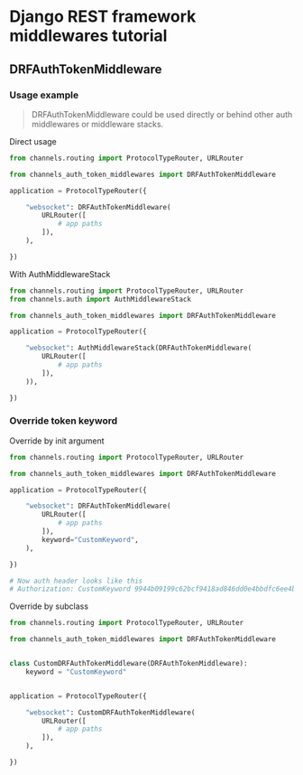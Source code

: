 # Django REST framework middlewares tutorial


## DRFAuthTokenMiddleware

### Usage example

> DRFAuthTokenMiddleware could be used directly or behind other auth middlewares or middleware stacks.

Direct usage

```python
from channels.routing import ProtocolTypeRouter, URLRouter

from channels_auth_token_middlewares import DRFAuthTokenMiddleware

application = ProtocolTypeRouter({

    "websocket": DRFAuthTokenMiddleware(
        URLRouter([
            # app paths
        ]),
    ),

})
```

With AuthMiddlewareStack

```python
from channels.routing import ProtocolTypeRouter, URLRouter
from channels.auth import AuthMiddlewareStack

from channels_auth_token_middlewares import DRFAuthTokenMiddleware

application = ProtocolTypeRouter({

    "websocket": AuthMiddlewareStack(DRFAuthTokenMiddleware(
        URLRouter([
            # app paths
        ]),
    )),

})
```

### Override token keyword

Override by init argument

```python
from channels.routing import ProtocolTypeRouter, URLRouter

from channels_auth_token_middlewares import DRFAuthTokenMiddleware

application = ProtocolTypeRouter({

    "websocket": DRFAuthTokenMiddleware(
        URLRouter([
            # app paths
        ]),
        keyword="CustomKeyword",
    ),

})

# Now auth header looks like this
# Authorization: CustomKeyword 9944b09199c62bcf9418ad846dd0e4bbdfc6ee4b
```

Override by subclass

```python
from channels.routing import ProtocolTypeRouter, URLRouter

from channels_auth_token_middlewares import DRFAuthTokenMiddleware


class CustomDRFAuthTokenMiddleware(DRFAuthTokenMiddleware):
    keyword = "CustomKeyword"


application = ProtocolTypeRouter({

    "websocket": CustomDRFAuthTokenMiddleware(
        URLRouter([
            # app paths
        ]),
    ),

})
```
